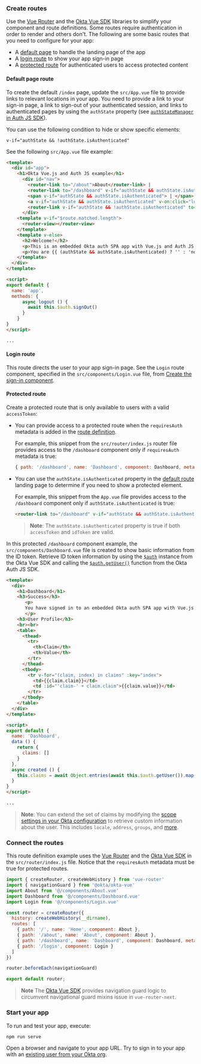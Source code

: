 ### Create routes

Use the [Vue Router](https://router.vuejs.org/) and the [Okta Vue SDK](https://github.com/okta/okta-vue) libraries to simplify your component and route definitions. Some routes require authentication in order to render and others don't. The following are some basic routes that you need to configure for your app:

* A [default page](#default-page-route) to handle the landing page of the app
* A [login route](#login-route) to show your app sign-in page
* A [protected route](#protected-route) for authenticated users to access protected content

#### Default page route

To create the default `/index` page, update the `src/App.vue` file to provide links to relevant locations in your app. You need to provide a link to your sign-in page, a link to sign-out of your authenticated session, and links to authenticated pages by using the `authState` property (see [`authStateManager` in Auth JS SDK](https://github.com/okta/okta-auth-js#authstatemanager)).

You can use the following condition to hide or show specific elements:

`v-if="authState && !authState.isAuthenticated"`

See the following `src/App.vue` file example:

```html
<template>
  <div id="app">
    <h1>Okta Vue.js and Auth JS example</h1>
      <div id="nav">
        <router-link to="/about">About</router-link> |
        <router-link to="/dashboard" v-if="authState && authState.isAuthenticated" >Dashboard</router-link>
        <span v-if="authState && authState.isAuthenticated"> | </span>
        <a v-if="authState && authState.isAuthenticated" v-on:click="logout()"> Sign out</a>
        <router-link v-if="authState && !authState.isAuthenticated" to="/login">Sign in</router-link>
      </div>
    <template v-if="$route.matched.length">
      <router-view></router-view>
    </template>
    <template v-else>
      <h2>Welcome!</h2>
      <p>This is an embedded Okta auth SPA app with Vue.js and Auth JS SDK</p>
      <p>You are {{ (authState && authState.isAuthenticated) ? '' : 'not' }} signed in.</p>
    </template>
  </div>
</template>

<script>
export default {
  name: 'app',
  methods: {
      async logout () {
        await this.$auth.signOut()
      }
    }
}
</script>

...

```

#### Login route

This route directs the user to your app sign-in page. See the `Login` route component, specified in the `src/components/Login.vue` file, from [Create the sign-in component](#create-the-sign-in-component).

#### Protected route

Create a protected route that is only available to users with a valid `accessToken`:

* You can provide access to a protected route when the `requiresAuth` metadata is added in the [route definition](#connect-the-routes).

  For example, this snippet from the `src/router/index.js` router file provides access to the `/dashboard` component only if `requiresAuth` metadata is true:

  ```js
  { path: '/dashboard', name: 'Dashboard', component: Dashboard, meta: { requiresAuth: true } },
  ```

* You can use the `authState.isAuthenticated` property in the [default route](#default-page-route) landing page to determine if you need to show a protected element.

  For example, this snippet from the `App.vue` file provides access to the `/dashboard` component only if `authState.isAuthenticated` is true:

  ```html
  <router-link to="/dashboard" v-if="authState && authState.isAuthenticated" >Dashboard</router-link>
  ```

  > **Note**: The `authState.isAuthenticated` property is true if both `accessToken` and `idToken` are valid.

In this protected `/dashboard` component example, the `src/components/Dashboard.vue` file is created to show basic information from the ID token. Retrieve ID token information by using the [`$auth`](https://github.com/okta/okta-vue#auth) instance from the Okta Vue SDK and calling the [`$auth.getUser()`](https://github.com/okta/okta-auth-js#getuser) function from the Okta Auth JS SDK.

```html
<template>
  <div>
    <h1>Dashboard</h1>
    <h3>Success</h3>
       <p>
       You have signed in to an embedded Okta auth SPA app with Vue.js and Auth JS SDK.
       </p>
    <h3>User Profile</h3>
    <br><br>
    <table>
      <thead>
        <tr>
          <th>Claim</th>
          <th>Value</th>
        </tr>
      </thead>
      <tbody>
        <tr v-for="(claim, index) in claims" :key="index">
          <td>{{claim.claim}}</td>
          <td :id="'claim-' + claim.claim">{{claim.value}}</td>
        </tr>
      </tbody>
    </table>
  </div>
</template>

<script>
export default {
  name: 'Dashboard',
  data () {
    return {
      claims: []
    }
  },
  async created () {
    this.claims = await Object.entries(await this.$auth.getUser()).map(entry => ({ claim: entry[0], value: entry[1] }))
  }
}
</script>

...

```

> **Note**: You can extend the set of claims by modifying the [scope settings in your Okta configuration](#set-up-the-okta-configuration-settings) to retrieve custom information about the user. This includes `locale`, `address`, `groups`, and [more](/docs/reference/api/oidc/#scope-values).

### Connect the routes

This route definition example uses the [Vue Router](https://router.vuejs.org/) and the [Okta Vue SDK](https://github.com/okta/okta-vue) in the `src/router/index.js` file. Notice that the `requiresAuth` metadata must be true for protected routes.

```js
import { createRouter, createWebHistory } from 'vue-router'
import { navigationGuard } from '@okta/okta-vue'
import About from '@/components/About.vue'
import Dashboard from '@/components/Dashboard.vue'
import Login from '@/components/Login.vue'

const router = createRouter({
  history: createWebHistory(__dirname),
  routes: [
    { path: '/', name: 'Home', component: About },
    { path: '/about', name: 'About', component: About },
    { path: '/dashboard', name: 'Dashboard', component: Dashboard, meta: { requiresAuth: true } },
    { path: '/login', component: Login }
  ]
})

router.beforeEach(navigationGuard)

export default router;

```

> **Note** The [Okta Vue SDK](https://github.com/okta/okta-vue#readme) provides navigation guard logic to circumvent navigational guard mixins issue in `vue-router-next`.

### Start your app

To run and test your app, execute:

```bash
npm run serve
```

Open a browser and navigate to your app URL. Try to sign in to your app with an [existing user from your Okta org](/docs/guides/quickstart/cli/main/#add-a-user-using-the-admin-console).
